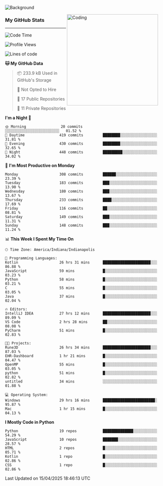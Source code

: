 ![Background](https://github.com/Nguyen-Noah/Nguyen-Noah/assets/112649680/f5d2296f-0508-400c-abcf-47c085708a2a)

<img align="right" alt="Coding" width="300" src="https://cdn.dribbble.com/users/1277312/screenshots/14733298/media/39b1045e593737587dd60e42c8422d1f.gif" >

### My GitHub Stats
---
<!--START_SECTION:waka-->
![Code Time](http://img.shields.io/badge/Code%20Time-530%20hrs%2047%20mins-blue)

![Profile Views](http://img.shields.io/badge/Profile%20Views-16-blue)

![Lines of code](https://img.shields.io/badge/From%20Hello%20World%20I%27ve%20Written-14.1%20million%20lines%20of%20code-blue)

**🐱 My GitHub Data** 

> 📦 233.9 kB Used in GitHub's Storage 
 > 
> 🚫 Not Opted to Hire
 > 
> 📜 17 Public Repositories 
 > 
> 🔑 11 Private Repositories 
 > 
**I'm a Night 🦉** 

```text
🌞 Morning                20 commits          ░░░░░░░░░░░░░░░░░░░░░░░░░   01.52 % 
🌆 Daytime                419 commits         ████████░░░░░░░░░░░░░░░░░   31.81 % 
🌃 Evening                430 commits         ████████░░░░░░░░░░░░░░░░░   32.65 % 
🌙 Night                  448 commits         █████████░░░░░░░░░░░░░░░░   34.02 % 
```
📅 **I'm Most Productive on Monday** 

```text
Monday                   308 commits         ██████░░░░░░░░░░░░░░░░░░░   23.39 % 
Tuesday                  183 commits         ███░░░░░░░░░░░░░░░░░░░░░░   13.90 % 
Wednesday                180 commits         ███░░░░░░░░░░░░░░░░░░░░░░   13.67 % 
Thursday                 233 commits         ████░░░░░░░░░░░░░░░░░░░░░   17.69 % 
Friday                   116 commits         ██░░░░░░░░░░░░░░░░░░░░░░░   08.81 % 
Saturday                 149 commits         ███░░░░░░░░░░░░░░░░░░░░░░   11.31 % 
Sunday                   148 commits         ███░░░░░░░░░░░░░░░░░░░░░░   11.24 % 
```


📊 **This Week I Spent My Time On** 

```text
🕑︎ Time Zone: America/Indiana/Indianapolis

💬 Programming Languages: 
Kotlin                   26 hrs 31 mins      ██████████████████████░░░   86.88 % 
JavaScript               59 mins             █░░░░░░░░░░░░░░░░░░░░░░░░   03.23 % 
Python                   58 mins             █░░░░░░░░░░░░░░░░░░░░░░░░   03.21 % 
C                        55 mins             █░░░░░░░░░░░░░░░░░░░░░░░░   03.05 % 
Java                     37 mins             █░░░░░░░░░░░░░░░░░░░░░░░░   02.04 % 

🔥 Editors: 
IntelliJ IDEA            27 hrs 12 mins      ██████████████████████░░░   89.09 % 
VS Code                  2 hrs 28 mins       ██░░░░░░░░░░░░░░░░░░░░░░░   08.08 % 
PyCharm                  51 mins             █░░░░░░░░░░░░░░░░░░░░░░░░   02.83 % 

🐱‍💻 Projects: 
Rune3D                   26 hrs 34 mins      ██████████████████████░░░   87.03 % 
EHR-Dashboard            1 hr 21 mins        █░░░░░░░░░░░░░░░░░░░░░░░░   04.47 % 
OpenMP                   55 mins             █░░░░░░░░░░░░░░░░░░░░░░░░   03.05 % 
python                   51 mins             █░░░░░░░░░░░░░░░░░░░░░░░░   02.82 % 
untitled                 34 mins             ░░░░░░░░░░░░░░░░░░░░░░░░░   01.88 % 

💻 Operating System: 
Windows                  29 hrs 16 mins      ████████████████████████░   95.87 % 
Mac                      1 hr 15 mins        █░░░░░░░░░░░░░░░░░░░░░░░░   04.13 % 
```

**I Mostly Code in Python** 

```text
Python                   19 repos            ██████████████░░░░░░░░░░░   54.29 % 
JavaScript               10 repos            ███████░░░░░░░░░░░░░░░░░░   28.57 % 
HTML                     2 repos             █░░░░░░░░░░░░░░░░░░░░░░░░   05.71 % 
Kotlin                   1 repo              █░░░░░░░░░░░░░░░░░░░░░░░░   02.86 % 
CSS                      1 repo              █░░░░░░░░░░░░░░░░░░░░░░░░   02.86 % 
```




 Last Updated on 15/04/2025 18:46:13 UTC
<!--END_SECTION:waka-->

<!--
**Nguyen-Noah/Nguyen-Noah** is a ✨ _special_ ✨ repository because its `README.md` (this file) appears on your GitHub profile.

Here are some ideas to get you started:

- 🔭 I’m currently working on ...
- 🌱 I’m currently learning ...
- 👯 I’m looking to collaborate on ...
- 🤔 I’m looking for help with ...
- 💬 Ask me about ...
- 📫 How to reach me: ...
- 😄 Pronouns: ...
- ⚡ Fun fact: ...
-->
